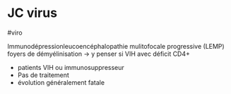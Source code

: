 # JC virus
#viro 


Immunodépressionleucoencéphalopathie mulitofocale progressive (LEMP)
 foyers de démyélinisation -> y penser si VIH avec déficit CD4+ 

- patients VIH ou immunosuppresseur 
- Pas de traitement 
- évolution généralement fatale 

